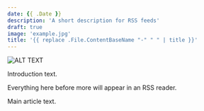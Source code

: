 ```yaml
---
date: {{ .Date }}
description: 'A short description for RSS feeds'
draft: true
image: 'example.jpg'
title: '{{ replace .File.ContentBaseName "-" " " | title }}'
---
```


![ALT TEXT](/images/article-img.jpg)

Introduction text.

Everything here before more will appear in an RSS reader.

<!--more-->

Main article text.
